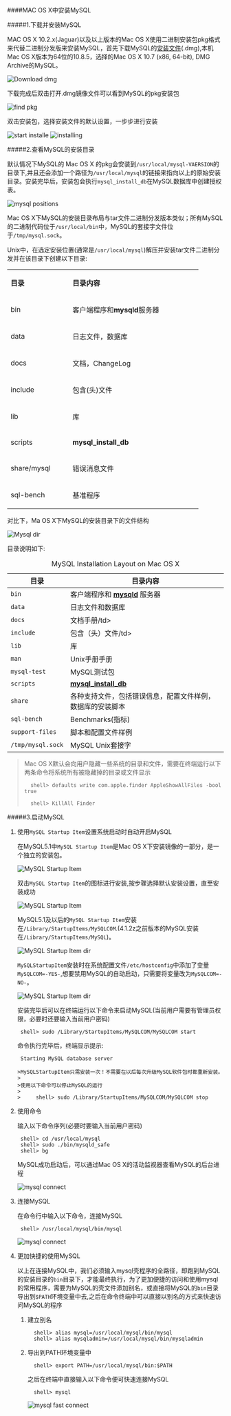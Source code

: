 ####MAC OS X中安装MySQL

#####1.下载并安装MySQL

   MAC OS X 10.2.x(Jaguar)以及以上版本的Mac OS X使用二进制安装包pkg格式来代替二进制分发版来安装MySQL，首先下载MySQL的[安装文件][1](.dmg),本机Mac OS X版本为64位的10.8.5，选择的Mac OS X 10.7 (x86, 64-bit), DMG Archive的MySQL。
	
![Download dmg][2]

下载完成后双击打开.dmg镜像文件可以看到MySQL的pkg安装包

![find pkg][3]

双击安装包，选择安装文件的默认设置，一步步进行安装

![start installe][4]
![installing][5]
	
#####2.查看MySQL的安装目录

默认情况下MySQL的 Mac OS X 的pkg会安装到`/usr/local/mysql-VAERSION`的目录下,并且还会添加一个路径为`/usr/local/mysql`的链接来指向以上的原始安装目录。安装完毕后，安装包会执行`mysql_install_db`在MySQL数据库中创建授权表。
	
![mysql positions][6]
	
Mac OS X下MySQL的安装目录布局与tar文件二进制分发版本类似；所有MySQL的二进制代码位于`/usr/local/bin`中，MySQL的套接字文件位于`/tmp/mysql.sock`。
	
Unix中，在选定安装位置(通常是`/usr/local/mysql`)解压并安装tar文件二进制分发并在该目录下创建以下目录:

<table border="0" cellpadding="0" id="table4">
		<tbody><tr>
			<td width="128">
			<p><strong><span>目录</span></strong></p></td>
			<td width="285">
			<p><strong><span>目录内容</span></strong></p></td>
		</tr>
		<tr>
			<td width="128">
			<p>
			<span>bin</span></p></td>
			<td width="285">
			<p>客户端程序和<strong><span>mysqld</span></strong>服务器</p></td>
		</tr>
		<tr>
			<td width="128">
			<p>
			<span>data</span></p></td>
			<td width="285">
			<p>日志文件，数据库</p></td>
		</tr>
		<tr>
			<td width="128">
			<p>
			<span>docs</span></p></td>
			<td width="285">
			<p>文档，<span>ChangeLog</span></p></td>
		</tr>
		<tr>
			<td width="128">
			<p>
			<span>include</span></p></td>
			<td width="285">
			<p>包含<span>(</span>头<span>)</span>文件</p></td>
		</tr>
		<tr>
			<td width="128">
			<p>
			<span>lib</span></p></td>
			<td width="285">
			<p>库</p></td>
		</tr>
		<tr>
			<td width="128">
			<p>
			<span>scripts</span></p></td>
			<td width="285">
			<p><strong>
			<span>mysql_install_db</span></strong></p></td>
		</tr>
		<tr>
			<td width="128">
			<p>
			<span>share/mysql</span></p></td>
			<td width="285">
			<p>错误消息文件</p></td>
		</tr>
		<tr>
			<td width="128">
			<p>
			<span>sql-bench</span></p></td>
			<td width="285">
			<p>基准程序</p></td>
		</tr>
	</tbody></table>
		
对比下，Ma OS X下MySQL的安装目录下的文件结构	
	
![Mysql dir][7]	
	
目录说明如下:
<table summary="MySQL Installation Layout on Mac OS X" border="0">
 	<caption>MySQL Installation Layout on Mac OS X</caption>
    <colgroup>
    <col />
    <col />
   </colgroup>
   <thead>
    <tr>
     <th scope="col">目录</th>
     <th scope="col">目录内容</th>
    </tr>
   </thead>
   <tbody>
    <tr>
     <td scope="row"><code class="filename">bin</code></td>
     <td>客户端程序和 <a class="link" href="mysqld.html" title="4.3.1.&nbsp;mysqld — The MySQL Server"><span class="command"><strong>mysqld</strong></span></a> 服务器</td>
    </tr>
    <tr>
     <td scope="row"><code class="filename">data</code></td>
     <td>日志文件和数据库</td>
    </tr>
    <tr>
     <td scope="row"><code class="filename">docs</code></td>
     <td>文档手册/td>
    </tr>
    <tr>
     <td scope="row"><code class="filename">include</code></td>
     <td>包含（头）文件/td>
    </tr>
    <tr>
     <td scope="row"><code class="filename">lib</code></td>
     <td>库</td>
    </tr>
    <tr>
     <td scope="row"><code class="filename">man</code></td>
     <td>Unix手册手册</td>
    </tr>
    <tr>
     <td scope="row"><code class="filename">mysql-test</code></td>
     <td>MySQL测试包</td>
    </tr>
    <tr>
     <td scope="row"><code class="filename">scripts</code></td>
     <td><a class="link" href="mysql-install-db.html" title="4.4.3.&nbsp;mysql_install_db — Initialize MySQL Data Directory"><span class="command"><strong>mysql_install_db</strong></span></a></td>
    </tr>
    <tr>
     <td scope="row"><code class="filename">share</code></td>
     <td>各种支持文件，包括错误信息，配置文件样例，数据库的安装脚本</td>
    </tr>
    <tr>
     <td scope="row"><code class="filename">sql-bench</code></td>
     <td>Benchmarks(指标)</td>
    </tr>
    <tr>
     <td scope="row"><code class="filename">support-files</code></td>
     <td>脚本和配置文件样例</td>
    </tr>
    <tr>
     <td scope="row"><code class="filename">/tmp/mysql.sock</code></td>
     <td>MySQL Unix套接字</td>
    </tr>
   </tbody>
  </table>

>Mac OS X默认会向用户隐藏一些系统的目录和文件，需要在终端运行以下两条命令将系统所有被隐藏掉的目录或文件显示
>
> 		shell> defaults write com.apple.finder AppleShowAllFiles -bool true
>   	
> 		shell> KillAll Finder

#####3.启动MySQL

1. 使用`MySQL Startup Item`设置系统启动时自动开启MySQL
	
	在MySQL5.1中`MySQL Startup Item`是Mac OS X下安装镜像的一部分，是一个独立的安装包。
   
    ![MySQL Startup Item][8]

   	双击`MySQL Startup Item`的图标进行安装,按步骤选择默认安装设置，直至安装成功
   	
    ![MySQL Startup Item][13]		
   
    MySQL5.1及以后的`MySQL Startup Item`安装在`/Library/StartupItems/MySQLCOM`.(4.1.2z之前版本的MySQL安装在`/Library/StartupItems/MySQL`)。
	
	![MySQL Startup Item dir][9]
		
	`MySQLStartupItem`安装时在系统配置文件`/etc/hostconfig`中添加了变量`MySQLCOM=-YES-`,想要禁用MySQL的自动启动，只需要将变量改为`MySQLCOM=-NO-`。
		
	![MySQL Startup Item dir][10]
		
	安装完毕后可以在终端运行以下命令来启动MySQL(当前用户需要有管理员权限，必要时还要输入当前用户密码)

		shell> sudo /Library/StartupItems/MySQLCOM/MySQLCOM start
              
    命令执行完毕后，终端显示提示:
       
        Starting MySQL database server      
	       
	   >MySQLStartupItem只需安装一次！不需要在以后每次升级MySQL软件包时都重新安装。
	   >
	   >使用以下命令可以停止MySQL的运行
	   >
	   >     shell> sudo /Library/StartupItems/MySQLCOM/MySQLCOM stop

2. 使用命令
		
	输入以下命令序列(必要时要输入当前用户密码)
		
		shell> cd /usr/local/mysql
		shell> sudo ./bin/mysqld_safe
		shell> bg
	
	MySQL成功启动后，可以通过Mac OS X的活动监视器查看MySQL的后台进程
	
	![mysql connect][14]

4. 连接MySQL		

	在命令行中输入以下命令，连接MySQL
	
		shell> /usr/local/mysql/bin/mysql	
	
	![mysql connect][11]

5. 更加快捷的使用MySQL

   以上在连接MySQL中，我们必须输入mysql壳程序的全路径，即跑到MySQL的安装目录的`bin`目录下，才能最终执行，为了更加便捷的访问和使用mysql的常用程序，需要为MySQL的壳文件添加别名，或直接将MySQL的`bin`目录导出到`$PATH`环境变量中去,之后在命令终端中可以直接以别名的方式来快速访问MySQL的程序
	
   1. 建立别名		
		
			shell> alias mysql=/usr/local/mysql/bin/mysql
        	shell> alias mysqladmin=/usr/local/mysql/bin/mysqladmin
			
   2. 导出到PATH环境变量中
	
	    	shell> export PATH=/usr/local/mysql/bin:$PATH

   		之后在终端中直接输入以下命令便可快速连接MySQL

	 		shell> mysql
	
      ![mysql fast connect][12]

	

	
[1]: http://dev.mysql.com/downloads/mysql/
[2]: 1.png
[3]: 2.png
[4]: 3.png
[5]: 4.png
[6]: 5.png	
[7]: 6.png
[8]: 7.png
[9]: 9.png
[10]: 10.png
[11]: 11.png
[12]: 12.png
[13]: 8.png
[14]: 13.png
